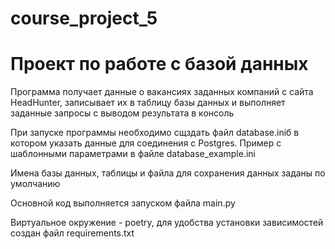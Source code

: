 # course_project_5
# Проект по работе с базой данных

Программа получает данные о вакансиях заданных компаний с сайта HeadHunter, записывает их в таблицу базы данных и выполняет заданные запросы с выводом результата в консоль

 При запуске программы необходимо сщздать файл database.iniб в котором указать данные для соединения с Postgres. Пример с шаблонными параметрами в файле database_example.ini 
 
 Имена базы данных, таблицы и файла для сохранения данных заданы по умолчанию
 
 Основной код выполняется запуском файла main.py
 
 Виртуальное окружение - poetry, для удобства установки зависимостей создан файл requirements.txt
